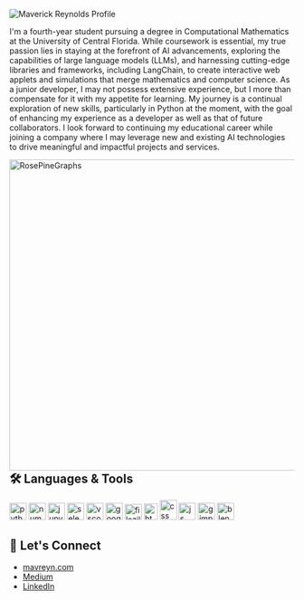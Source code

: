 ![Maverick Reynolds Profile](https://github.com/mavreyn/mavreyn/blob/main/profileBannerJD.png)

I'm a fourth-year student pursuing a degree in Computational Mathematics at the University of Central Florida. While coursework is essential, my true passion lies in staying at the forefront of AI advancements, exploring the capabilities of large language models (LLMs), and harnessing cutting-edge libraries and frameworks, including LangChain, to create interactive web applets and simulations that merge mathematics and computer science. As a junior developer, I may not possess extensive experience, but I more than compensate for it with my appetite for learning. My journey is a continual exploration of new skills, particularly in Python at the moment, with the goal of enhancing my experience as a developer as well as that of future collaborators. I look forward to continuing my educational career while joining a company where I may leverage new and existing AI technologies to drive meaningful and impactful projects and services.

<p>
<img src="https://github.com/mavreyn/mavreyn/blob/main/RosePineGraphs.png" align="right" alt="RosePineGraphs" width="550"/>
</p>

## 🛠️ Languages & Tools

<p>
  <img src="https://cdn.jsdelivr.net/gh/devicons/devicon/icons/python/python-original.svg" alt="python" width="30" height="30"/>
  <img src="https://cdn.jsdelivr.net/gh/devicons/devicon/icons/numpy/numpy-original.svg" alt="numpy" width="30" height="30"/>
  <img src="https://cdn.jsdelivr.net/gh/devicons/devicon/icons/jupyter/jupyter-original.svg" alt="jupyter" width="30" height="30"/>
  <img src="https://cdn.jsdelivr.net/gh/devicons/devicon/icons/selenium/selenium-original.svg" alt="selenium" width="30" height="30"/>
  <img src="https://cdn.jsdelivr.net/gh/devicons/devicon/icons/vscode/vscode-original.svg" alt="vscode" width="30" height="30"/>
  <img src="https://cdn.jsdelivr.net/gh/devicons/devicon/icons/googlecloud/googlecloud-original.svg" alt="googlecloud" width="30" height="30"/>
  <img src="https://cdn.jsdelivr.net/gh/devicons/devicon/icons/filezilla/filezilla-plain.svg" alt="filezilla" width="30" height="28"/>
  <img src="https://cdn.jsdelivr.net/gh/devicons/devicon/icons/html5/html5-original.svg" alt="html" width="24" height="29"/>
  <img src="https://cdn.jsdelivr.net/gh/devicons/devicon/icons/css3/css3-original-wordmark.svg" alt="css" width="30" height="35"/>
  <img src="https://cdn.jsdelivr.net/gh/devicons/devicon/icons/javascript/javascript-original.svg" alt="js" width="30" height="30"/>
  <img src="https://cdn.jsdelivr.net/gh/devicons/devicon/icons/gimp/gimp-original.svg" alt="gimp" width="30" height="30"/>
  <img src="https://cdn.jsdelivr.net/gh/devicons/devicon/icons/blender/blender-original.svg" alt="blender" width="30" height="30"/>
</p>

## 🤝 Let's Connect
          
- [mavreyn.com](https://mavreyn.com/)
- [Medium](https://medium.com/@mcreynolds02/)
- [LinkedIn](https://www.linkedin.com/in/maverickreyn/)
